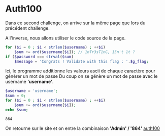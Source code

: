 # Auth100

Dans ce second challenge, on arrive sur la même page que lors du précédent challenge.

A l'inverse, nous allons utiliser le code source de la page.
````PHP
for ($i = 0 ; $i < strlen($username) ; ++$i)  
	$sum += ord($username[$i]); // 1nTr3sT1nG, 15n't 1t ?  
if ($password === strval($sum)
	$message = 'Congrats ! Validate with this flag : '.$g_flag;
````

Ici, le programme additionne les valeurs ascii de chaque caractère pour générer un mot de passe
Du coup on se génère un mot de passe avec le username **'username'**.

````PHP
$username = 'username';
$sum = 0;
for ($i = 0 ; $i < strlen($username) ; ++$i)
	$sum += ord($username[$i]);
echo $sum;
````
````SHELL
864
````
On retourne sur le site et on entre la combinaison **'Admin' / '864'**
[auth100](auth100.PNG)
